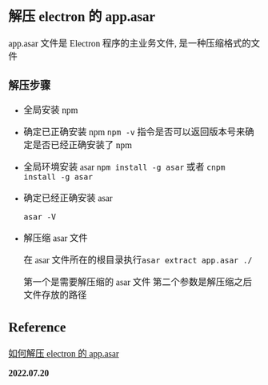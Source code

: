 <font size=4 face='楷体'>

## 解压 electron 的 app.asar

app.asar 文件是 Electron 程序的主业务文件, 是一种压缩格式的文件

### 解压步骤

- 全局安装 npm
- 确定已正确安装 npm
  `npm -v` 指令是否可以返回版本号来确定是否已经正确安装了 npm

- 全局环境安装 asar
  `npm install -g asar` 或者 `cnpm install -g asar`

- 确定已经正确安装 asar

  `asar -V`

- 解压缩 asar 文件

  在 asar 文件所在的根目录执行`asar extract app.asar ./`

  第一个是需要解压缩的 asar 文件
  第二个参数是解压缩之后文件存放的路径

## Reference

[如何解压 electron 的 app.asar](https://blog.csdn.net/qq_35432904/article/details/107381278)

**2022.07.20**
